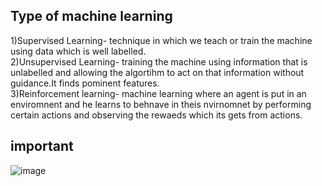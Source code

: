## Type of machine learning 
1)Supervised Learning- technique in which we teach or train the machine using data which is well labelled.<br/>
2)Unsupervised Learning- training the machine using information that is unlabelled and allowing the algortihm to act on that information without guidance.It finds pominent features.<br/>
3)Reinforcement learning- machine learning where an agent is put in an enviromnent and he learns to behnave in theis nvirnomnet by performing certain actions and observing the rewaeds which its gets from actions.<br/>
## important 

![image](https://github.com/ar7937/CodingNotes/assets/83566191/69b64181-e4fd-4795-928a-41f6f9b80e18)
